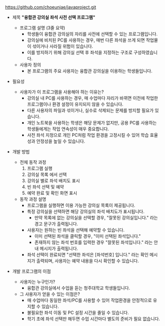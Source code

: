 https://github.com/choeunjae/javaproject.git

- 제목 **"융합관 강의실 좌석 사전 선택 프로그램"**
    - 프로그램 설명 (3줄 요약)
	    - 학생들이 융합관 강의실의 자리를 사전에 선택할 수 있는 프로그램입니다.
	    - 강의실에 비치된 PC를 사용하는 경우, 매번 다른 좌석을 쓰게 되면 작업물이 섞이거나 사라질 위험이 있습니다.
	    - 이를 방지하기 위해 강의실 선택 후 좌석을 지정하는 구조로 구성하였습니다.
    - 사용자 정의
	    - 본 프로그램의 주요 사용자는 융합관 강의실을 이용하는 학생들입니다.

- 필요성
    - 사용자가 이 프로그램을 사용해야 하는 이유는?
	    - 강의실 내 PC를 사용하는 경우, 매 수업마다 자리가 바뀌면 이전에 작업한 프로그램이나 환경 설정이 유지되지 않을 수 있습니다.
	    - 다른 사용자의 파일과 섞이거나, 실수로 삭제되는 문제를 방지할 필요가 있습니다.
	    - 개인 노트북을 사용하는 학생은 해당 문제가 없지만, 공용 PC를 사용하는 학생들에게는 작업 연속성이 매우 중요합니다.
	    - 사전 좌석 지정으로 개인 PC처럼 작업 환경을 고정시킬 수 있어 학습 효율성과 안정성을 높일 수 있습니다.

- 개발 방법
    - 전체 동작 과정
	    1. 프로그램 실행
	    2. 강의실 목록 에서 선택
	    3. 강의실 별로 좌석 배치도 표시
	    4. 빈 좌석 선택 및 예약
	    5. 예약 완료 및 확인 화면 표시
    - 동작 과정 설명
	    - 프로그램을 실행하면 이용 가능한 강의실 목록이 제공됩니다.
	    - 특정 강의실을 선택하면 해당 강의실의 좌석 배치도가 표시됩니다.
		    - 만약 목록에 없는 강의실을 선택할 경우, "잘못된 강의실입니다." 라는 경고 문구가 출력됩니다.
	    - 사용자는 원하는 빈 좌석을 선택해 예약할 수 있습니다.
		    - 이미 선택된 좌석을 클릭할 경우, "이미 선택된 좌석입니다."
		    - 존재하지 않는 좌석 번호를 입력한 경우 "잘못된 좌석입니다." 라는 안내 메시지가 출력됩니다. 
		- 좌석 선택이 완료되면 "선택한 좌석은 [좌석번호] 입니다." 라는 확인 메시지가 출력되며, 사용자는 예약 내용을 다시 확인할 수 있습니다.

- 개발 프로그램의 이점
    - 사용자는 누구인가?
	    - 융합관 강의실에서 수업을 듣는 청주대학교 학생들입니다.
    - 그 사용자가 얻을 수 있는 이점은?
	    - 매 수업마다 동일한 좌석/PC를 사용할 수 있어 작업환경을 안정적으로 유지할 수 있습니다.
	    - 불필요한 좌석 이동 및 PC 설정 시간을 줄일 수 있습니다.
	    - 학기 초에 좌석 선택만 해두면 수업 시간마다 별도의 준비가 필요 없습니다.